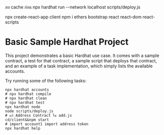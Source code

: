 ลบ cache ก่อน
npx hardhat run --network localhost scripts/deploy.js

npx create-react-app client
npm i ethers bootstrap react react-dom react-scripts

# Basic Sample Hardhat Project

This project demonstrates a basic Hardhat use case. It comes with a sample contract, a test for that contract, a sample script that deploys that contract, and an example of a task implementation, which simply lists the available accounts.

Try running some of the following tasks:

```shell
npx hardhat accounts
# npx hardhat compile
# npx hardhat clean
# npx hardhat test
npx hardhat node
node scripts/deploy.js
# แก้ Address Contract ใน add.js
cd/client&&npm start
# import account1 import address token
npx hardhat help
```
